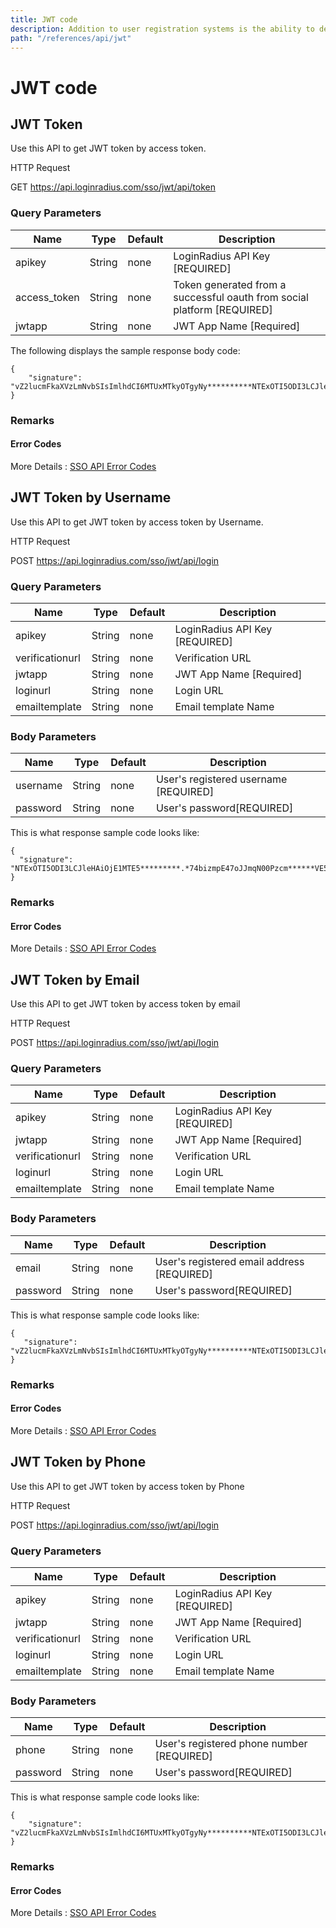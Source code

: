 ```yaml
---
title: JWT code
description: Addition to user registration systems is the ability to define roles for your users and restrict access to portions of your site based on user permissions.
path: "/references/api/jwt"
---
```



# JWT code

## JWT Token

Use this API to get JWT token by access token.

HTTP Request

GET
https://api.loginradius.com/sso/jwt/api/token


### Query Parameters


| Name      | Type      | Default   | Description   |
|---        |---        |---        |---            |
| apikey    |  String       |  none         |   LoginRadius API Key [REQUIRED]          |
| access_token          |String         | none  | Token generated from a successful oauth from social platform [REQUIRED]               |
| jwtapp        |  String       | none          | JWT App Name [Required]           |   

The following displays the sample  response body code:

```
{
    "signature": "vZ2lucmFkaXVzLmNvbSIsImlhdCI6MTUxMTkyOTgyNy**********NTExOTI5ODI3LCJleHAiOjE1MTE5"
}

```


### Remarks

#### Error Codes

More Details : [SSO API Error Codes](#)






## JWT Token by Username

Use this API to get JWT token by access token by Username.

HTTP Request

POST
https://api.loginradius.com/sso/jwt/api/login


### Query Parameters


| Name    | Type    | Default   | Description   |
|---      |---      |---      |---          |
| apikey    |  String     |  none         |   LoginRadius API Key [REQUIRED]          |
| verificationurl       |String         | none  | Verification URL              |
| jwtapp      |  String       | none        | JWT App Name [Required]           |  
|loginurl       |String         |   none            |    Login URL              | 
|emailtemplate  |String         | none              |Email template Name        |

### Body Parameters


| Name    | Type    | Default   | Description   |
|---      |---      |---      |---          |
|username   |  String     |  none         |   User's registered username [REQUIRED]         |
| password      |String         | none  | User's password[REQUIRED]             |

This is what response sample code looks like:

```
{
  "signature": "NTExOTI5ODI3LCJleHAiOjE1MTE5*********.*74bizmpE47oJJmqN00Pzcm******VE5kXzCTkc****"
}

```

### Remarks

#### Error Codes

More Details : [SSO API Error Codes](#)




## JWT Token by Email

Use this API to get JWT token by access token by email

HTTP Request

POST
https://api.loginradius.com/sso/jwt/api/login


### Query Parameters


| Name   | Type   | Default   | Description     |
|---      |---     |---     |---         |
| apikey    |  String       |  none          |   LoginRadius API Key [REQUIRED]          |
| jwtapp        |  String      | none         | JWT App Name [Required]         |
| verificationurl        |String        | none  | Verification URL              |
|loginurl       |String         |   none            |    Login URL              | 
|emailtemplate  |String         | none              |Email template Name        |

### Body Parameters


| Name   | Type   | Default   | Description     |
|---      |---     |---     |---         |
| email  |  String       |  none          |   User's registered email address [REQUIRED]       |
| password      |String        | none  | User's password[REQUIRED]              |

This is what response sample code looks like:

```
{
   "signature": "vZ2lucmFkaXVzLmNvbSIsImlhdCI6MTUxMTkyOTgyNy**********NTExOTI5ODI3LCJleHAiOjE1MTE5"
}

```

### Remarks

#### Error Codes

More Details : [SSO API Error Codes](#)




## JWT Token by Phone

Use this API to get JWT token by access token by Phone

HTTP Request

POST
https://api.loginradius.com/sso/jwt/api/login


### Query Parameters


| Name      | Type      | Default   | Description   |
|---        |---        |---        |---            |
| apikey    |  String       |  none         |   LoginRadius API Key [REQUIRED]          |
| jwtapp        |  String       | none          | JWT App Name [Required]        |
| verificationurl       |String         | none  | Verification URL              |
|loginurl       |String         |   none            |    Login URL              | 
|emailtemplate  |String         | none              |Email template Name        |

### Body Parameters


| Name      | Type      | Default   | Description   |
|---        |---        |---        |---            |
| phone     |  String       |  none         |   User's registered phone number [REQUIRED]       |
| password      |String         | none  | User's password[REQUIRED]             |

This is what response sample code looks like:

```
{
    "signature": "vZ2lucmFkaXVzLmNvbSIsImlhdCI6MTUxMTkyOTgyNy**********NTExOTI5ODI3LCJleHAiOjE1MTE5"
}

```
### Remarks

#### Error Codes

More Details : [SSO API Error Codes](#)

